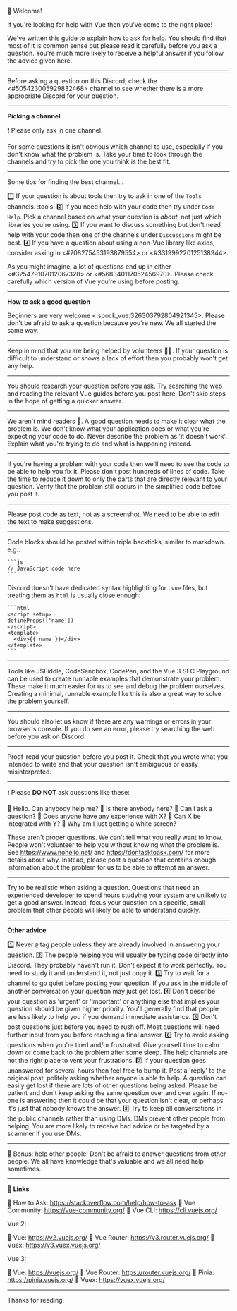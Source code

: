 :wave: Welcome!

If you're looking for help with Vue then you've come to the right place!

We've written this guide to explain how to ask for help. You should find that most of it is common sense but please read it carefully before you ask a question. You're much more likely to receive a helpful answer if you follow the advice given here.

---

Before asking a question on this Discord, check the <#505423005929832468> channel to see whether there is a more appropriate Discord for your question.

---

**Picking a channel**

:exclamation: Please only ask in one channel.

For some questions it isn't obvious which channel to use, especially if you don't know what the problem is. Take your time to look through the channels and try to pick the one you think is the best fit.

---

Some tips for finding the best channel...

:one: If your question is about tools then try to ask in one of the `Tools` channels. :tools:
:two: If you need help with your code then try under `Code Help`. Pick a channel based on what your question is *about*, not just which libraries you're using.
:three: If you want to discuss something but don't need help with your code then one of the channels under `Discussions` might be best.
:four: If you have a question about using a non-Vue library like axios, consider asking in <#708275453193879554> or <#331999220125138944>.

As you might imagine, a lot of questions end up in either <#325479107012067328> or <#568340117052456970>. Please check carefully which version of Vue you're using before posting.

---

**How to ask a good question**

Beginners are very welcome <:spock_vue:326303792804921345>. Please don't be afraid to ask a question because you're new. We all started the same way.

---

Keep in mind that you are being helped by volunteers :teacher:. If your question is difficult to understand or shows a lack of effort then you probably won't get any help.

---

You should research your question before you ask. Try searching the web and reading the relevant Vue guides before you post here. Don't skip steps in the hope of getting a quicker answer.

---

We aren't mind readers :brain:. A good question needs to make it clear what the problem is. We don't know what your application does or what you're expecting your code to do. Never describe the problem as 'it doesn't work'. Explain what you're trying to do and what is happening instead.

---

If you're having a problem with your code then we'll need to see the code to be able to help you fix it. Please don't post hundreds of lines of code. Take the time to reduce it down to only the parts that are directly relevant to your question. Verify that the problem still occurs in the simplified code before you post it.

---

Please post code as text, not as a screenshot. We need to be able to edit the text to make suggestions.

---

Code blocks should be posted within triple backticks, similar to markdown. e.g.:

```
​`​​`​`​js
// JavaScript code here
`​​`​`​
```

Discord doesn't have dedicated syntax highlighting for `.vue` files, but treating them as `html` is usually close enough:

```
​`​​`​`​html
<script setup>
defineProps(['name'])
</script>
<template>
  <div>{{ name }}</div>
</template>
`​​`​`​
```

---

Tools like JSFiddle, CodeSandbox, CodePen, and the Vue 3 SFC Playground can be used to create runnable examples that demonstrate your problem. These make it much easier for us to see and debug the problem ourselves. Creating a minimal, runnable example like this is also a great way to solve the problem yourself.

---

You should also let us know if there are any warnings or errors in your browser's console. If you do see an error, please try searching the web before you ask on Discord.

---

Proof-read your question before you post it. Check that you wrote what you intended to write and that your question isn't ambiguous or easily misinterpreted.

---

:exclamation: Please **DO NOT** ask questions like these:

:small_orange_diamond: Hello. Can anybody help me?
:small_orange_diamond: Is there anybody here?
:small_orange_diamond: Can I ask a question?
:small_orange_diamond: Does anyone have any experience with X?
:small_orange_diamond: Can X be integrated with Y?
:small_orange_diamond: Why am I just getting a white screen?

These aren't proper questions. We can't tell what you really want to know. People won't volunteer to help you without knowing what the problem is. See <https://www.nohello.net/> and <https://dontasktoask.com/> for more details about why. Instead, please post a question that contains enough information about the problem for us to be able to attempt an answer.

---

Try to be realistic when asking a question. Questions that need an experienced developer to spend hours studying your system are unlikely to get a good answer. Instead, focus your question on a specific, small problem that other people will likely be able to understand quickly.

---

**Other advice**

:one: Never `@` tag people unless they are already involved in answering your question.
:two: The people helping you will usually be typing code directly into Discord. They probably haven't run it. Don't expect it to work perfectly. You need to study it and understand it, not just copy it.
:three: Try to wait for a channel to go quiet before posting your question. If you ask in the middle of another conversation your question may just get lost.
:four: Don't describe your question as 'urgent' or 'important' or anything else that implies your question should be given higher priority. You'll generally find that people are less likely to help you if you demand immediate assistance.
:five: Don't post questions just before you need to rush off. Most questions will need further input from you before reaching a final answer.
:six: Try to avoid asking questions when you're tired and/or frustrated. Give yourself time to calm down or come back to the problem after some sleep. The help channels are not the right place to vent your frustrations.
:seven: If your question goes unanswered for several hours then feel free to bump it. Post a 'reply' to the original post, politely asking whether anyone is able to help. A question can easily get lost if there are lots of other questions being asked. Please be patient and don't keep asking the same question over and over again. If no-one is answering then it could be that your question isn't clear, or perhaps it's just that nobody knows the answer.
:eight: Try to keep all conversations in the public channels rather than using DMs. DMs prevent other people from helping. You are more likely to receive bad advice or be targeted by a scammer if you use DMs.

---

:ribbon: Bonus: help other people! Don't be afraid to answer questions from other people. We all have knowledge that's valuable and we all need help sometimes.

---

:link: **Links**

:small_blue_diamond: How to Ask: <https://stackoverflow.com/help/how-to-ask>
:small_blue_diamond: Vue Community: <https://vue-community.org/>
:small_blue_diamond: Vue CLI: <https://cli.vuejs.org/>

Vue 2:

:small_blue_diamond: Vue: <https://v2.vuejs.org/>
:small_blue_diamond: Vue Router: <https://v3.router.vuejs.org/>
:small_blue_diamond: Vuex: <https://v3.vuex.vuejs.org/>

Vue 3:

:small_blue_diamond: Vue: <https://vuejs.org/>
:small_blue_diamond: Vue Router: <https://router.vuejs.org/>
:small_blue_diamond: Pinia: <https://pinia.vuejs.org/>
:small_blue_diamond: Vuex: <https://vuex.vuejs.org/>

---

Thanks for reading.
